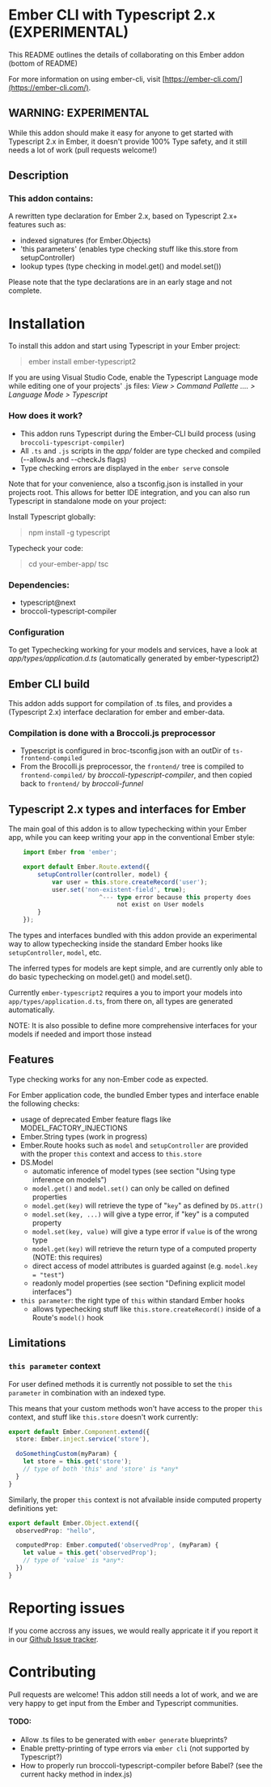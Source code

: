 # Ember CLI with Typescript 2.x (EXPERIMENTAL)

This README outlines the details of collaborating on this Ember addon (bottom of README)

For more information on using ember-cli, visit
[https://ember-cli.com/](https://ember-cli.com/).


## WARNING: EXPERIMENTAL

While this addon should make it easy for anyone to get started with Typescript 2.x in Ember,
it doesn't provide 100% Type safety, and it still needs a lot of work (pull requests welcome!)

## Description

### This addon contains:

A rewritten type declaration for Ember 2.x, based on Typescript 2.x+ features such as:

- indexed signatures (for Ember.Objects)
- 'this parameters' (enables type checking stuff like this.store from setupController)
- lookup types (type checking in model.get() and model.set())

Please note that the type declarations are in an early stage and not complete.

# Installation

To install this addon and start using Typescript in your Ember project:

> ember install ember-typescript2

If you are using Visual Studio Code, enable the Typescript Language mode while editing one of your projects' .js files:
_View > Command Pallette .... > Language Mode > Typescript_

### How does it work?

- This addon runs Typescript during the Ember-CLI build process (using `broccoli-typescript-compiler`)
- All `.ts` and `.js` scripts in the *app/* folder are type checked and compiled (--allowJs and --checkJs flags)
- Type checking errors are displayed in the `ember serve` console

Note that for your convenience, also a tsconfig.json is installed in
your projects root. This allows for better IDE integration, and you can also 
run Typescript in standalone mode on your project:

Install Typescript globally:

> npm install -g typescript

Typecheck your code:

> cd your-ember-app/
> tsc

### Dependencies:

- typescript@next
- broccoli-typescript-compiler

### Configuration

To get Typechecking working for your models and services, have a look at
*app/types/application.d.ts* (automatically generated by ember-typescript2)

## Ember CLI build

This addon adds support for compilation of .ts files, and provides a (Typescript 2.x) interface declaration for ember and ember-data.

### Compilation is done with a Broccoli.js preprocessor

- Typescript is configured in broc-tsconfig.json with an outDir of `ts-frontend-compiled`
- From the Brocolli.js preprocessor, the `frontend/` tree is compiled to `frontend-compiled/` by *broccoli-typescript-compiler*, and then copied back to `frontend/` by *broccoli-funnel*

## Typescript 2.x types and interfaces for Ember

The main goal of this addon is to allow typechecking within your Ember
app, while you can keep writing your app in the conventional Ember
style:

````typescript
    import Ember from 'ember';

    export default Ember.Route.extend({
        setupController(controller, model) {
            var user = this.store.createRecord('user');
            user.set('non-existent-field', true);
                         ^--- type error because this property does
                              not exist on User models
        }
    });
````


The types and interfaces bundled with this addon provide an experimental
way to allow typechecking inside the standard Ember hooks like
`setupController`, `model`, etc.

The inferred types for models are kept simple, and are currently only
able to do basic typechecking on model.get() and model.set().

Currently `ember-typescript2` requires a you to import your models into `app/types/application.d.ts`, from there on, all types are generated automatically.

NOTE: It is also possible to define more comprehensive interfaces for your models if needed and import those instead


## Features

Type checking works for any non-Ember code as expected.

For Ember application code, the bundled Ember types and interface enable
the following checks:

- usage of deprecated Ember feature flags like MODEL_FACTORY_INJECTIONS
- Ember.String types (work in progress)
- Ember.Route hooks such as `model` and `setupController` are provided with the proper `this` context and access to `this.store`
- DS.Model
  - automatic inference of model types (see section "Using type inference on models")
  - `model.get()` and `model.set()` can only be called on defined properties
  - `model.get(key)` will retrieve the type of "`key`" as defined by `DS.attr()`
  - `model.set(key, ...)` will give a type error, if "key" is a computed property
  - `model.set(key, value)` will give a type error if `value` is of the wrong type
  - `model.get(key)` will retrieve the return type of a computed property (NOTE: this requires)
  - direct access of model attributes is guarded against (e.g. `model.key = "test"`)
  - readonly model properties (see section "Defining explicit model interfaces")
- `this parameter`: the right type of `this` within standard Ember hooks
  - allows typechecking stuff like `this.store.createRecord()` inside of a Route's `model()` hook




## Limitations


### `this parameter` context

For user defined methods it is currently not possible to set the `this
parameter` in combination with an indexed type.

This means that your custom methods won't have access to the proper
`this` context, and stuff like `this.store` doesn't work currently:

```typescript
export default Ember.Component.extend({
  store: Ember.inject.service('store'),

  doSomethingCustom(myParam) {
    let store = this.get('store');
    // type of both 'this' and 'store' is *any*
  }
}
```

Similarly, the proper `this` context is not afvailable inside computed property definitions yet:

```typescript
export default Ember.Object.extend({
  observedProp: "hello",

  computedProp: Ember.computed('observedProp', (myParam) {
    let value = this.get('observedProp');
    // type of 'value' is *any*:
  })
}
```

# Reporting issues

If you come accross any issues, we would really appricate it if you
report it in our [Github Issue tracker](issues).



# Contributing

Pull requests are welcome! This addon still needs a lot of work, and we
are very happy to get input from the Ember and Typescript
communities.



#### TODO:

* Allow .ts files to be generated with `ember generate` blueprints?
* Enable pretty-printing of type errors via `ember cli` (not supported by Typescript?)
* How to properly run broccoli-typescript-compiler before Babel? (see the current hacky method in index.js)
